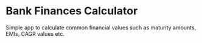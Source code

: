 # Bank Finances Calculator
Simple app to calculate common financial values such as maturity amounts, EMIs, CAGR values etc.
